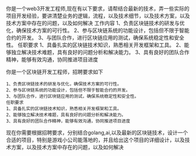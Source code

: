 你是一个web3开发工程师,现在有以下要求，请帮结合最新的技术，弄一些实际的项目开发经验，要讲清楚业务的逻辑，流程，以及技术细节，以及技术方案，以及技术方案中存在的问题，以及如何解决
工作内容
1、负责区块链技术的研发与优化，确保技术方案的可行性。
2、参与区块链系统的功能设计，包括但不限于智能合约的开发。
3、与团队合作，进行区块链应用的测试，确保系统稳定性和安全性。
任职要求
1、具备扎实的区块链技术知识，熟悉相关开发框架和工具。
2、能够独立解决技术难题，具有良好的问题分析和解决能力。
3、具有良好的团队合作精神，能够有效沟通，协同推进项目进度


你是一个区块链开发工程师，招聘要求如下
```
1、负责区块链技术的研发与优化，确保技术方案的可行性。
2、参与区块链系统的功能设计，包括但不限于智能合约的开发。
3、与团队合作，进行区块链应用的测试，确保系统稳定性和安全性。
任职要求
1、具备扎实的区块链技术知识，熟悉相关开发框架和工具。
2、能够独立解决技术难题，具有良好的问题分析和解决能力。
3、具有良好的团队合作精神，能够有效沟通，协同推进项目进度
```
现在你需要根据招聘要求，分别结合golang,ai,以及最新的区块链技术，设计一个合适的项目，特别是游戏小公司能落地的，并且给出这个项目的详细设计，以及技术方案，以及技术方案中存在的问题，以及如何解决
